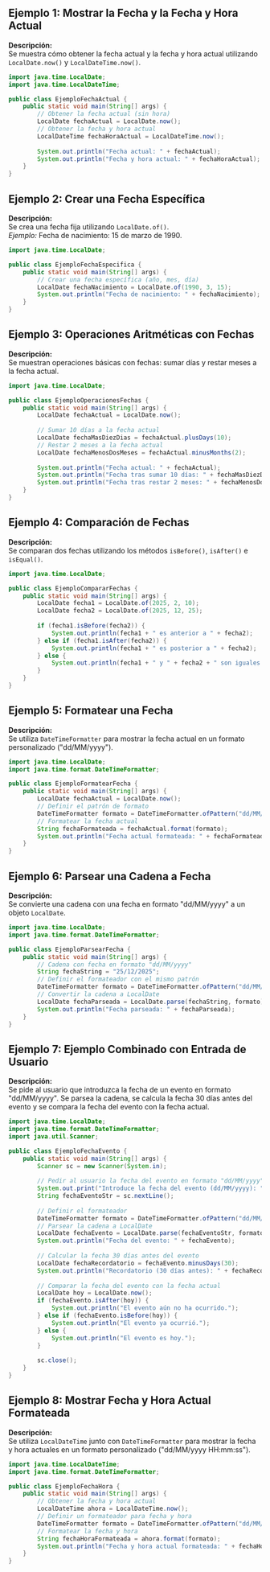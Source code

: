 ## Ejemplo 1: Mostrar la Fecha y la Fecha y Hora Actual

**Descripción:**  
Se muestra cómo obtener la fecha actual y la fecha y hora actual utilizando `LocalDate.now()` y `LocalDateTime.now()`.

```java
import java.time.LocalDate;
import java.time.LocalDateTime;

public class EjemploFechaActual {
    public static void main(String[] args) {
        // Obtener la fecha actual (sin hora)
        LocalDate fechaActual = LocalDate.now();
        // Obtener la fecha y hora actual
        LocalDateTime fechaHoraActual = LocalDateTime.now();
        
        System.out.println("Fecha actual: " + fechaActual);
        System.out.println("Fecha y hora actual: " + fechaHoraActual);
    }
}
```



## Ejemplo 2: Crear una Fecha Específica

**Descripción:**  
Se crea una fecha fija utilizando `LocalDate.of()`.  
*Ejemplo:* Fecha de nacimiento: 15 de marzo de 1990.

```java
import java.time.LocalDate;

public class EjemploFechaEspecifica {
    public static void main(String[] args) {
        // Crear una fecha específica (año, mes, día)
        LocalDate fechaNacimiento = LocalDate.of(1990, 3, 15);
        System.out.println("Fecha de nacimiento: " + fechaNacimiento);
    }
}
```



## Ejemplo 3: Operaciones Aritméticas con Fechas

**Descripción:**  
Se muestran operaciones básicas con fechas: sumar días y restar meses a la fecha actual.

```java
import java.time.LocalDate;

public class EjemploOperacionesFechas {
    public static void main(String[] args) {
        LocalDate fechaActual = LocalDate.now();
        
        // Sumar 10 días a la fecha actual
        LocalDate fechaMasDiezDias = fechaActual.plusDays(10);
        // Restar 2 meses a la fecha actual
        LocalDate fechaMenosDosMeses = fechaActual.minusMonths(2);
        
        System.out.println("Fecha actual: " + fechaActual);
        System.out.println("Fecha tras sumar 10 días: " + fechaMasDiezDias);
        System.out.println("Fecha tras restar 2 meses: " + fechaMenosDosMeses);
    }
}
```



## Ejemplo 4: Comparación de Fechas

**Descripción:**  
Se comparan dos fechas utilizando los métodos `isBefore()`, `isAfter()` e `isEqual()`.

```java
import java.time.LocalDate;

public class EjemploCompararFechas {
    public static void main(String[] args) {
        LocalDate fecha1 = LocalDate.of(2025, 2, 10);
        LocalDate fecha2 = LocalDate.of(2025, 12, 25);
        
        if (fecha1.isBefore(fecha2)) {
            System.out.println(fecha1 + " es anterior a " + fecha2);
        } else if (fecha1.isAfter(fecha2)) {
            System.out.println(fecha1 + " es posterior a " + fecha2);
        } else {
            System.out.println(fecha1 + " y " + fecha2 + " son iguales.");
        }
    }
}
```



## Ejemplo 5: Formatear una Fecha

**Descripción:**  
Se utiliza `DateTimeFormatter` para mostrar la fecha actual en un formato personalizado ("dd/MM/yyyy").

```java
import java.time.LocalDate;
import java.time.format.DateTimeFormatter;

public class EjemploFormatearFecha {
    public static void main(String[] args) {
        LocalDate fechaActual = LocalDate.now();
        // Definir el patrón de formato
        DateTimeFormatter formato = DateTimeFormatter.ofPattern("dd/MM/yyyy");
        // Formatear la fecha actual
        String fechaFormateada = fechaActual.format(formato);
        System.out.println("Fecha actual formateada: " + fechaFormateada);
    }
}
```



## Ejemplo 6: Parsear una Cadena a Fecha

**Descripción:**  
Se convierte una cadena con una fecha en formato "dd/MM/yyyy" a un objeto `LocalDate`.

```java
import java.time.LocalDate;
import java.time.format.DateTimeFormatter;

public class EjemploParsearFecha {
    public static void main(String[] args) {
        // Cadena con fecha en formato "dd/MM/yyyy"
        String fechaString = "25/12/2025";
        // Definir el formateador con el mismo patrón
        DateTimeFormatter formato = DateTimeFormatter.ofPattern("dd/MM/yyyy");
        // Convertir la cadena a LocalDate
        LocalDate fechaParseada = LocalDate.parse(fechaString, formato);
        System.out.println("Fecha parseada: " + fechaParseada);
    }
}
```



## Ejemplo 7: Ejemplo Combinado con Entrada de Usuario

**Descripción:**  
Se pide al usuario que introduzca la fecha de un evento en formato "dd/MM/yyyy". Se parsea la cadena, se calcula la fecha 30 días antes del evento y se compara la fecha del evento con la fecha actual.

```java
import java.time.LocalDate;
import java.time.format.DateTimeFormatter;
import java.util.Scanner;

public class EjemploFechaEvento {
    public static void main(String[] args) {
        Scanner sc = new Scanner(System.in);
        
        // Pedir al usuario la fecha del evento en formato "dd/MM/yyyy"
        System.out.print("Introduce la fecha del evento (dd/MM/yyyy): ");
        String fechaEventoStr = sc.nextLine();
        
        // Definir el formateador
        DateTimeFormatter formato = DateTimeFormatter.ofPattern("dd/MM/yyyy");
        // Parsear la cadena a LocalDate
        LocalDate fechaEvento = LocalDate.parse(fechaEventoStr, formato);
        System.out.println("Fecha del evento: " + fechaEvento);
        
        // Calcular la fecha 30 días antes del evento
        LocalDate fechaRecordatorio = fechaEvento.minusDays(30);
        System.out.println("Recordatorio (30 días antes): " + fechaRecordatorio.format(formato));
        
        // Comparar la fecha del evento con la fecha actual
        LocalDate hoy = LocalDate.now();
        if (fechaEvento.isAfter(hoy)) {
            System.out.println("El evento aún no ha ocurrido.");
        } else if (fechaEvento.isBefore(hoy)) {
            System.out.println("El evento ya ocurrió.");
        } else {
            System.out.println("El evento es hoy.");
        }
        
        sc.close();
    }
}
```



## Ejemplo 8: Mostrar Fecha y Hora Actual Formateada

**Descripción:**  
Se utiliza `LocalDateTime` junto con `DateTimeFormatter` para mostrar la fecha y hora actuales en un formato personalizado ("dd/MM/yyyy HH:mm:ss").

```java
import java.time.LocalDateTime;
import java.time.format.DateTimeFormatter;

public class EjemploFechaHora {
    public static void main(String[] args) {
        // Obtener la fecha y hora actual
        LocalDateTime ahora = LocalDateTime.now();
        // Definir un formateador para fecha y hora
        DateTimeFormatter formato = DateTimeFormatter.ofPattern("dd/MM/yyyy HH:mm:ss");
        // Formatear la fecha y hora
        String fechaHoraFormateada = ahora.format(formato);
        System.out.println("Fecha y hora actual formateada: " + fechaHoraFormateada);
    }
}
```
